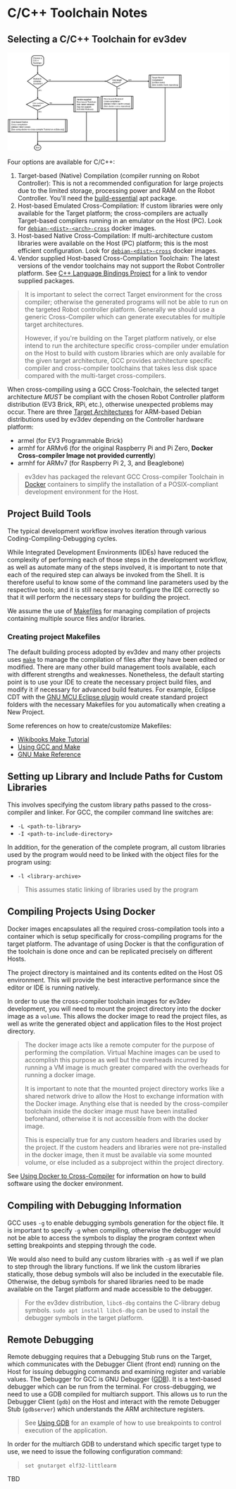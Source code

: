 # C/C++ Toolchain Notes

## Selecting a C/C++ Toolchain for ev3dev

![C-CPP-Workflow](../../images/workflow-c-cpp.flowchart.svg)

Four options are available for C/C++:
1. Target-based (Native) Compilation (compiler running on Robot Controller): This is not a recommended configuration for large projects due to the limited storage, processing power and RAM on the Robot Controller. You'll need the [build-essential](https://packages.debian.org/stretch/build-essential) apt package.
2. Host-based Emulated Cross-Compilation: If custom libraries were only available for the Target platform; the cross-compilers are actually Target-based compilers running in an emulator on the Host (PC). Look for [`debian-<dist>-<arch>-cross`](https://github.com/ev3dev/docker-cross) docker images.
3. Host-based Native Cross-Compilation: If multi-architecture custom libraries were available on the Host (PC) platform; this is the most efficient configuration. Look for [`debian-<dist>-cross`](https://github.com/ev3dev/docker-cross) docker images.
4. Vendor supplied Host-based Cross-Compilation Toolchain: The latest versions of the vendor toolchains may not support the Robot Controller platform. See [C++ Language Bindings Project](https://github.com/ddemidov/ev3dev-lang-cpp) for a link to vendor supplied packages.

> It is important to select the correct Target environment for the cross compiler; otherwise the generated programs will not be able to run on the targeted Robot controller platform. Generally we should use a generic Cross-Compiler which can generate executables for multiple target architectures. 
>
>However, if you're building on the Target platform natively, or else intend to run the architecture specific cross-compiler under emulation on the Host to build with custom libraries which are only available for the given target architecture, GCC provides architecture specific compiler and cross-compiler toolchains that takes less disk space compared with the multi-target cross-compilers.

When cross-compiling using a GCC Cross-Toolchain, the selected target architecture *MUST* be compliant with the chosen Robot Controller platform distribution (EV3 Brick, RPi, etc.), otherwise unexpected problems may occur. There are three [Target Architectures](https://www.debian.org/ports/arm/) for ARM-based Debian distributions used by ev3dev depending on the Controller hardware platform:
 * armel (for EV3 Programmable Brick)
 * armhf for ARMv6 (for the original Raspberry Pi and Pi Zero, **Docker Cross-compiler Image not provided currently**)
 * armhf for ARMv7 (for Raspberry Pi 2, 3, and Beaglebone)

>ev3dev has packaged the relevant GCC Cross-compiler Toolchain in [Docker](https://www.docker.com/what-docker) containers to simplify the installation of a POSIX-compliant development environment for the Host.

## Project Build Tools 

The typical development workflow involves iteration through various Coding-Compiling-Debugging cycles.

While Integrated Development Environments (IDEs) have reduced the complexity of performing each of those steps in the development workflow, as well as automate many of the steps involved, it is important to note that each of the required step can always be invoked from the Shell. It is therefore useful to know some of the command line parameters used by the respective tools; and it is still necessary to configure the IDE correctly so that it will perform the necessary steps for building the project.

We assume the use of [Makefiles](https://en.wikipedia.org/wiki/Makefile) for managing compilation of projects containing multiple source files and/or libraries.

### Creating project Makefiles

The default building process adopted by ev3dev and many other projects uses [`make`](https://www.gnu.org/software/make/) to manage the compilation of files after they have been edited or modified. There are many other build management tools available, each with different strengths and weaknesses. Nonetheless, the default starting point is to use your IDE to create the necessary project build files, and modify it if necessary for advanced build features. For example, Eclipse CDT with the [GNU MCU Eclipse plugin](https://gnu-mcu-eclipse.github.io/) would create standard project folders with the necessary Makefiles for you automatically when creating a New Project.

Some references on how to create/customize Makefiles:
* [Wikibooks Make Tutorial](https://en.wikibooks.org/wiki/Make)
* [Using GCC and Make](https://www3.ntu.edu.sg/home/ehchua/programming/cpp/gcc_make.html)
* [GNU Make Reference](https://www.gnu.org/software/make/manual/make.html)

## Setting up Library and Include Paths for Custom Libraries

This involves specifying the custom library paths passed to the cross-compiler and linker. 
For GCC, the compiler command line switches are:
* `-L <path-to-library>`
* `-I <path-to-include-directory>`

In addition, for the generation of the complete program, all custom libraries used by the program would need to be linked with the object files for the program using:
* `-l <library-archive>`

> This assumes static linking of libraries used by the program

## Compiling Projects Using Docker

Docker images encapsulates all the required cross-compilation tools into a container which is setup specifically for cross-compiling programs for the target platform. The advantage of using Docker is that the configuration of the toolchain is done once and can be replicated precisely on different Hosts. 

The project directory is maintained and its contents edited on the Host OS environment.
This will provide the best interactive performance since the editor or IDE is running natively.
 
In order to use the cross-compiler toolchain images for ev3dev development, you will need to mount the project directory into the docker image as a `volume`. This allows the docker image to read the project files, as well as write the generated object and application files to the Host project directory. 

> The docker image acts like a remote computer for the purpose of performing the compilation. Virtual Machine images can be used to accomplish this purpose as well but the overheads incurred by running a VM image is much greater compared with the overheads for running a docker image.
>
> It is important to note that the mounted project directory works like a shared network drive to allow the Host to exchange information with the Docker image. Anything else that is needed by the cross-compiler toolchain inside the docker image must have been installed beforehand, otherwise it is not accessible from with the docker image.
>
> This is especially true for any custom headers and libraries used by the project. If the custom headers and libraries were not pre-installed in the docker image, then it must be available via some mounted volume, or else included as a subproject within the project directory.

See [Using Docker to Cross-Compiler](http://www.ev3dev.org/docs/tutorials/using-docker-to-cross-compile/) for information on how to build software using the docker environment.

## Compiling with Debugging Information

GCC uses `-g` to enable debugging symbols generation for the object file. 
It is important to specify `-g` when compiling, otherwise the debugger would not be able to access the symbols to display the program context when setting breakpoints and stepping through the code.

We would also need to build any custom libraries with `-g` as well if we plan to step through the library functions. If we link the custom libraries statically, those debug symbols will also be included in the executable file. Otherwise, the debug symbols for shared libraries need to be made available on the Target platform and made accessible to the debugger.

> For the ev3dev distribution, `libc6-dbg` contains the C-library debug symbols.
> `sudo apt install libc6-dbg` can be used to install the debugger symbols in the target platform.

## Remote Debugging

Remote debugging requires that a Debugging Stub runs on the Target, which communicates with the Debugger Client (front end) running on the Host for issuing debugging commands and examining register and variable values.
The Debugger for GCC is GNU Debugger ([GDB](https://www.gnu.org/software/gdb/documentation/)). It is a text-based debugger which can be run from the terminal.
For cross-debugging, we need to use a GDB compiled for multiarch support. This allows us to run the Debugger Client (`gdb`) on the Host and interact with the remote Debugger Stub (`gdbserver`) which understands the ARM architecture registers. 

> See [Using GDB](http://www.ev3dev.org/docs/tutorials/using-docker-to-cross-compile/#using-gdb) for an example of how to use breakpoints to control execution of the application.

In order for the multiarch GDB to understand which specific target type to use, we need to issue the following configuration command:

> `set gnutarget elf32-littlearm`

TBD